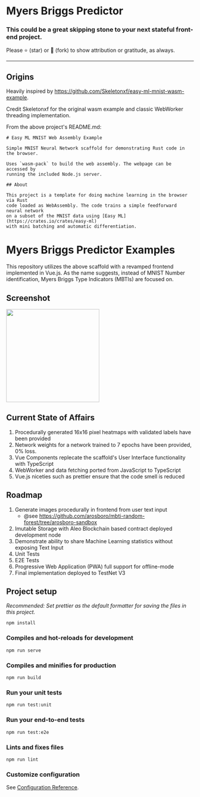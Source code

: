 # Myers Briggs Predictor

### This could be a great skipping stone to your next stateful front-end project.

Please :star: (star) or :fork_and_knife: (fork) to show attribution or gratitude,
as always.

---

## Origins

Heavily inspired by https://github.com/Skeletonxf/easy-ml-mnist-wasm-example.

Credit Skeletonxf for the original wasm example and classic WebWorker
threading implementation.

From the above project's README.md:

    # Easy ML MNIST Web Assembly Example

    Simple MNIST Neural Network scaffold for demonstrating Rust code in the browser.

    Uses `wasm-pack` to build the web assembly. The webpage can be accessed by
    running the included Node.js server.

    ## About

    This project is a template for doing machine learning in the browser via Rust
    code loaded as WebAssembly. The code trains a simple feedforward neural network
    on a subset of the MNIST data using [Easy ML](https://crates.io/crates/easy-ml)
    with mini batching and automatic differentiation.

# Myers Briggs Predictor Examples

This repository utilizes the above scaffold with a revamped frontend implemented in
Vue.js. As the name suggests, instead of MNIST Number identification, Myers Briggs
Type Indicators (MBTIs) are focused on.

## Screenshot

<img src="../main/screenshots/webpage.png?raw=true" height="250px"></img>

## Current State of Affairs

1. Procedurally generated 16x16 pixel heatmaps with validated labels have been provided
2. Network weights for a network trained to 7 epochs have been provided, 0% loss.
3. Vue Components replecate the scaffold's User Interface functionality with TypeScript
4. WebWorker and data fetching ported from JavaScript to TypeScript
5. Vue.js niceties such as prettier ensure that the code smell is reduced

## Roadmap

1. Generate images procedurally in frontend from user text input
   - @see https://github.com/arosboro/mbti-random-forest/tree/arosboro-sandbox
2. Imutable Storage with Aleo Blockchain based contract deployed development node
3. Demonstrate ability to share Machine Learning statistics without exposing Text Input
4. Unit Tests
5. E2E Tests
6. Progressive Web Application (PWA) full support for offline-mode
7. Final implementation deployed to TestNet V3

## Project setup

_Recommended: Set prettier as the default formatter for saving the files in this project._

```
npm install
```

### Compiles and hot-reloads for development

```
npm run serve
```

### Compiles and minifies for production

```
npm run build
```

### Run your unit tests

```
npm run test:unit
```

### Run your end-to-end tests

```
npm run test:e2e
```

### Lints and fixes files

```
npm run lint
```

### Customize configuration

See [Configuration Reference](https://cli.vuejs.org/config/).
